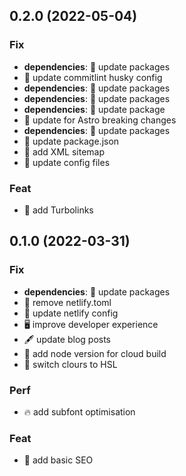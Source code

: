 ## 0.2.0 (2022-05-04)

### Fix

- **dependencies**: 💫 update packages
- 💫 update commitlint husky config
- **dependencies**: 💫 update packages
- **dependencies**: 💫 update packages
- **dependencies**: 💫 update package
- 💫 update for Astro breaking changes
- **dependencies**: 💫 update packages
- 💫 update package.json
- 💫 add XML sitemap
- 💫 update config files

### Feat

- 🌟 add Turbolinks

## 0.1.0 (2022-03-31)

### Fix

- **dependencies**: 💫 update packages
- 💫 remove netlify.toml
- 💫 update netlify config
- 🖥 improve developer experience
- 🖋 update blog posts
- 🐝 add node version for cloud build
- 💫 switch clours to HSL

### Perf

- 🔥 add subfont optimisation

### Feat

- 🤖 add basic SEO
